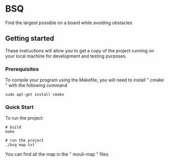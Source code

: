# BSQ

Find the largest possible on a board while avoiding obstacles

## Getting started

These instructions will allow you to get a copy of the project running on your local machine for development and testing purposes.

### Prerequisites

To compile your program using the Makefile, you will need to install " cmake " with the following command
```
sudo apt-get install cmake
```

### Quick Start

To run the project:
```
# build
make

# run the project
./bsq map.txt
```
You can find all the map in the " mouli-map " files
